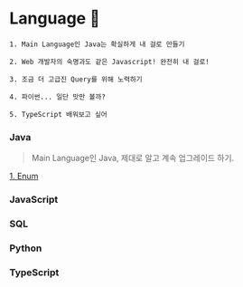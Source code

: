 # Language :speech_balloon:

`1. Main Language인 Java는 확실하게 내 걸로 만들기`

`2. Web 개발자의 숙명과도 같은 Javascript! 완전히 내 걸로!`

`3. 조금 더 고급진 Query를 위해 노력하기`

`4. 파이썬... 일단 맛만 볼까?`

`5. TypeScript 배워보고 싶어`

### Java

> Main Language인 Java, 제대로 알고 계속 업그레이드 하기.

[1. Enum](./Java/Enum.md)

### JavaScript

### SQL

### Python

### TypeScript
